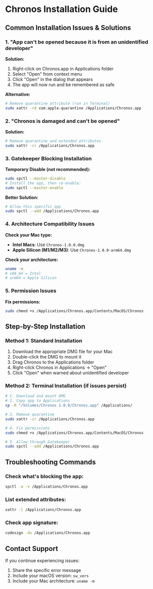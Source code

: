 # Chronos Installation Guide

## Common Installation Issues & Solutions

### 1. "App can't be opened because it is from an unidentified developer"

**Solution:**
1. Right-click on Chronos.app in Applications folder
2. Select "Open" from context menu
3. Click "Open" in the dialog that appears
4. The app will now run and be remembered as safe

**Alternative:**
```bash
# Remove quarantine attribute (run in Terminal)
sudo xattr -rd com.apple.quarantine /Applications/Chronos.app
```

### 2. "Chronos is damaged and can't be opened"

**Solution:**
```bash
# Remove quarantine and extended attributes
sudo xattr -cr /Applications/Chronos.app
```

### 3. Gatekeeper Blocking Installation

**Temporary Disable (not recommended):**
```bash
sudo spctl --master-disable
# Install the app, then re-enable:
sudo spctl --master-enable
```

**Better Solution:**
```bash
# Allow this specific app
sudo spctl --add /Applications/Chronos.app
```

### 4. Architecture Compatibility Issues

**Check your Mac type:**
- **Intel Macs**: Use `Chronos-1.0.0.dmg`
- **Apple Silicon (M1/M2/M3)**: Use `Chronos-1.0.0-arm64.dmg`

**Check your architecture:**
```bash
uname -m
# x86_64 = Intel
# arm64 = Apple Silicon
```

### 5. Permission Issues

**Fix permissions:**
```bash
sudo chmod +x /Applications/Chronos.app/Contents/MacOS/Chronos
```

## Step-by-Step Installation

### Method 1: Standard Installation
1. Download the appropriate DMG file for your Mac
2. Double-click the DMG to mount it
3. Drag Chronos to the Applications folder
4. Right-click Chronos in Applications → "Open"
5. Click "Open" when warned about unidentified developer

### Method 2: Terminal Installation (if issues persist)
```bash
# 1. Download and mount DMG
# 2. Copy app to Applications
cp -R "/Volumes/Chronos 1.0.0/Chronos.app" /Applications/

# 3. Remove quarantine
sudo xattr -cr /Applications/Chronos.app

# 4. Fix permissions
sudo chmod +x /Applications/Chronos.app/Contents/MacOS/Chronos

# 5. Allow through Gatekeeper
sudo spctl --add /Applications/Chronos.app
```

## Troubleshooting Commands

### Check what's blocking the app:
```bash
spctl -a -v /Applications/Chronos.app
```

### List extended attributes:
```bash
xattr -l /Applications/Chronos.app
```

### Check app signature:
```bash
codesign -dv /Applications/Chronos.app
```

## Contact Support

If you continue experiencing issues:
1. Share the specific error message
2. Include your macOS version: `sw_vers`
3. Include your Mac architecture: `uname -m`